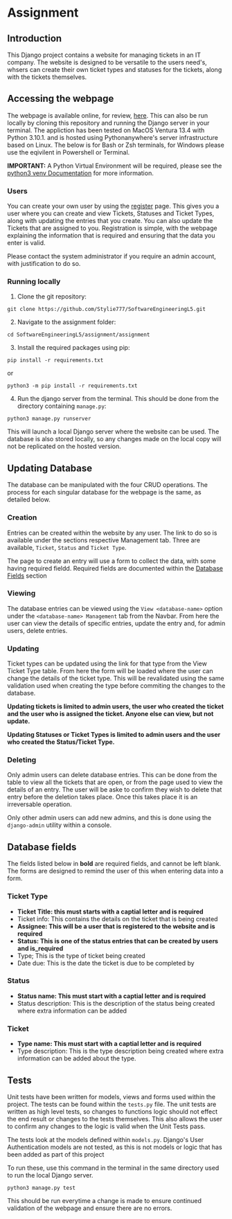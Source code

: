 <!---
Program:  Web Based Database Application
Filename: README.md           
@author:  © Jack Styles             
Course:   BSc Digital Technology Solutions                     
Module:   Software Engineering and Agile             
Tutor:    Suraksha Neupane                         
@version: 1.0     
Date:     22/09/23
-->

# Assignment

## Introduction 

This Django project contains a website for managing tickets in an IT company. The website is designed to be versatile to the users need's, whsers can create their own ticket types and statuses for the tickets, along with the tickets themselves.

## Accessing the webpage
The webpage is available online, for review, [here][online-webpage]. This can also be run locally by cloning this repository and running the Django server in your terminal. The appliction has been tested on MacOS Ventura 13.4 with Python 3.10.1. and is hosted using Pythonanywhere's server infrastructure based on Linux. The below is for Bash or Zsh terminals, for Windows please use the eqivilent in Powershell or Terminal.

**IMPORTANT:** A Python Virtual Environment will be required, please see the [python3 venv Documentation][venv-docs] for more information.

### Users
You can create your own user by using the [register][register-page] page. This gives you a user where you can create and view Tickets, Statuses and Ticket Types, along with updating the entries that you create. You can also update the Tickets that are assigned to you. Registration is simple, with the webpage explaining the information that is required and ensuring that the data you enter is valid.

Please contact the system administrator if you require an admin account, with justification to do so.

### Running locally
1. Clone the git repository:
```
git clone https://github.com/Stylie777/SoftwareEngineeringL5.git
```
2. Navigate to the assignment folder:
```
cd SoftwareEngineeringL5/assignment/assignment
```
3. Install the required packages using pip:
```
pip install -r requirements.txt
```
or
```
python3 -m pip install -r requirements.txt
```
4. Run the django server from the terminal. This should be done from the directory containing `manage.py`:
```
python3 manage.py runserver
```

This will launch a local Django server where the website can be used. The database is also stored locally, so any changes made on the local copy will not be replicated on the hosted version.

## Updating Database

The database can be manipulated with the four CRUD operations. The process for each singular database for the webpage is the same, as detailed below.

### Creation
Entries can be created within the website by any user. The link to do so is available under the sections respective Management tab. Three are available, `Ticket`, `Status` and `Ticket Type`.

The page to create an entry will use a form to collect the data, with some having required fieldd. Required fields are documented within the [Database Fields](##database-fields) section

### Viewing
The database entries can be viewed using the `View <database-name>` option under the `<database-name> Management` tab from the Navbar. From here the user can view the details of specific entries, update the entry and, for admin users, delete entries.

### Updating
Ticket types can be updated using the link for that type from the View Ticket Type table. From here the form will be loaded where the user can change the details of the ticket type. This will be revalidated using the same validation used when creating the type before commiting the changes to the database.

**Updating tickets is limited to admin users, the user who created the ticket and the user who is assigned the ticket. Anyone else can view, but not update.**

**Updating Statuses or Ticket Types is limited to admin users and the user who created the Status/Ticket Type.**

### Deleting
Only admin users can delete database entries. This can be done from the table to view all the tickets that are open, or from the page used to view the details of an entry. The user will be aske to confirm they wish to delete that entry before the deletion takes place. Once this takes place it is an irreversable operation.

Only other admin users can add new admins, and this is done using the `django-admin` utility within a console.

## Database fields

The fields listed below in __bold__ are required fields, and cannot be left blank. The forms are designed to remind the user of this when entering data into a form.

### Ticket Type

- __Ticket Title: this must starts with a captial letter and is required__
- Ticket info: This contains the details on the ticket that is being created
- __Assignee: This will be a user that is registered to the website and is required__
- __Status: This is one of the status entries that can be created by users and is_required__
- Type; This is the type of ticket being created
- Date due: This is the date the ticket is due to be completed by

### Status

- __Status name: This must start with a captial letter and is required__
- Status description: This is the description of the status being created where extra information can be added

### Ticket

- __Type name: This must start with a captial letter and is required__
- Type description: This is the type description being created where extra information can be added about the type.

## Tests

Unit tests have been written for models, views and forms used within the project. The tests can be found within the `tests.py` file. The unit tests are written as high level tests, so changes to functions logic should not effect the end result or changes to the tests themselves. This also allows the user to confirm any changes to the logic is valid when the Unit Tests pass.

The tests look at the models defined within `models.py`. Django's User Authentication models are not tested, as this is not models or logic that has been added as part of this project  

To run these, use this command in the terminal in the same directory used to run the local Django server.

```
python3 manage.py test
```

This should be run everytime a change is made to ensure continued validation of the webpage and ensure there are no errors. 

[online-webpage]: http://stylie777.pythonanywhere.com
[venv-docs]: https://docs.python.org/3/library/venv.html
[register-page]: https://stylie777.pythonanywhere.com/register/